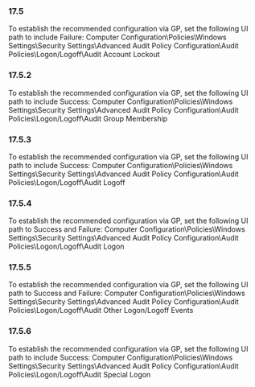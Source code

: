 
### 17.5  
To establish the recommended configuration via GP, set the following UI path to include 
Failure: 
Computer Configuration\Policies\Windows Settings\Security Settings\Advanced 
Audit Policy Configuration\Audit Policies\Logon/Logoff\Audit Account Lockout 

### 17.5.2  
To establish the recommended configuration via GP, set the following UI path to include 
Success: 
Computer Configuration\Policies\Windows Settings\Security Settings\Advanced 
Audit Policy Configuration\Audit Policies\Logon/Logoff\Audit Group Membership 

### 17.5.3  
To establish the recommended configuration via GP, set the following UI path to include 
Success: 
Computer Configuration\Policies\Windows Settings\Security Settings\Advanced 
Audit Policy Configuration\Audit Policies\Logon/Logoff\Audit Logoff 

### 17.5.4  
To establish the recommended configuration via GP, set the following UI path to Success 
and Failure: 
Computer Configuration\Policies\Windows Settings\Security Settings\Advanced 
Audit Policy Configuration\Audit Policies\Logon/Logoff\Audit Logon 

### 17.5.5  
To establish the recommended configuration via GP, set the following UI path to Success 
and Failure: 
Computer Configuration\Policies\Windows Settings\Security Settings\Advanced 
Audit Policy Configuration\Audit Policies\Logon/Logoff\Audit Other 
Logon/Logoff Events 

### 17.5.6  
To establish the recommended configuration via GP, set the following UI path to include 
Success: 
Computer Configuration\Policies\Windows Settings\Security Settings\Advanced 
Audit Policy Configuration\Audit Policies\Logon/Logoff\Audit Special Logon   